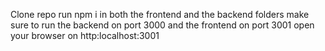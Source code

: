 Clone repo
run npm i in both the frontend and the backend folders
make sure to run the backend on port 3000 and the frontend on port 3001
open your browser on http:localhost:3001
